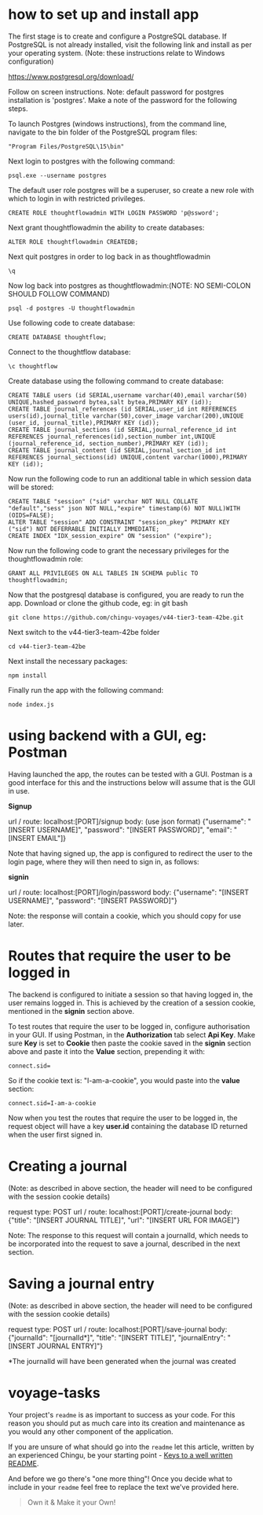 # how to set up and install app

The first stage is to create and configure a PostgreSQL database. If PostgreSQL is not already installed, visit the following link and
install as per your operating system. (Note: these instructions relate to Windows configuration)

https://www.postgresql.org/download/

Follow on screen instructions. Note: default password for postgres installation is 'postgres'. Make a note of the password for the following steps.

To launch Postgres (windows instructions), from the command line, navigate to the bin folder of the PostgreSQL program files:

```
"Program Files/PostgreSQL\15\bin"
```
Next login to postgres with the following command:

    psql.exe --username postgres 

The default user role postgres will be a superuser, so create a new role with which to login in with restricted privileges.
~~~
CREATE ROLE thoughtflowadmin WITH LOGIN PASSWORD 'p@ssword';
~~~
Next grant thoughtflowadmin the ability to create databases:
~~~
ALTER ROLE thoughtflowadmin CREATEDB;
~~~
Next quit postgres in order to log back in as thoughtflowadmin

~~~ 
\q 
~~~

Now log back into postgres as thoughtflowadmin:(NOTE: NO SEMI-COLON SHOULD FOLLOW COMMAND)
~~~
psql -d postgres -U thoughtflowadmin
~~~
Use following code to create database:
~~~
CREATE DATABASE thoughtflow;
~~~
Connect to the thoughtflow database:
~~~
\c thoughtflow
~~~
Create database using the following command to create database:
~~~
CREATE TABLE users (id SERIAL,username varchar(40),email varchar(50) UNIQUE,hashed_password bytea,salt bytea,PRIMARY KEY (id));
CREATE TABLE journal_references (id SERIAL,user_id int REFERENCES users(id),journal_title varchar(50),cover_image varchar(200),UNIQUE (user_id, journal_title),PRIMARY KEY (id));
CREATE TABLE journal_sections (id SERIAL,journal_reference_id int REFERENCES journal_references(id),section_number int,UNIQUE (journal_reference_id, section_number),PRIMARY KEY (id));
CREATE TABLE journal_content (id SERIAL,journal_section_id int REFERENCES journal_sections(id) UNIQUE,content varchar(1000),PRIMARY KEY (id));
~~~
Now run the following code to run an additional table in which session data will be stored:
~~~
CREATE TABLE "session" ("sid" varchar NOT NULL COLLATE "default","sess" json NOT NULL,"expire" timestamp(6) NOT NULL)WITH (OIDS=FALSE);
ALTER TABLE "session" ADD CONSTRAINT "session_pkey" PRIMARY KEY ("sid") NOT DEFERRABLE INITIALLY IMMEDIATE;
CREATE INDEX "IDX_session_expire" ON "session" ("expire");
~~~
Now run the following code to grant the necessary privileges for the thoughtflowadmin role:
~~~
GRANT ALL PRIVILEGES ON ALL TABLES IN SCHEMA public TO thoughtflowadmin;
~~~
Now that the postgresql database is configured, you are ready to run the app. Download or clone the github code, eg: in git bash
~~~
git clone https://github.com/chingu-voyages/v44-tier3-team-42be.git
~~~
Next switch to the v44-tier3-team-42be folder
~~~
cd v44-tier3-team-42be
~~~
Next install the necessary packages:
~~~
npm install
~~~
Finally run the app with the following command:
~~~
node index.js
~~~

# using backend with a GUI, eg: Postman

Having launched the app, the routes can be tested with a GUI. Postman is a good interface for this and the instructions below will
assume that is the GUI in use. 

**Signup**

url / route: localhost:[PORT]/signup
body: (use json format) {"username": "[INSERT USERNAME]", "password": "[INSERT PASSWORD]", "email": "[INSERT EMAIL"]}

Note that having signed up, the app is configured to redirect the user to the login page, where they will then need to sign in, as follows:

**signin**

url / route: localhost:[PORT]/login/password
body: {"username": "[INSERT USERNAME]", "password": "[INSERT PASSWORD]"}

Note: the response will contain a cookie, which you should copy for use later.

# Routes that require the user to be logged in

The backend is configured to initiate a session so that having logged in, the user remains logged in. This is achieved by the creation 
of a session cookie, mentioned in the **signin** section above.

To test routes that require the user to be logged in, configure authorisation in your GUI. If using Postman, in the **Authorization** tab select **Api Key**. Make sure **Key** is set to **Cookie** then paste the cookie saved in the **signin** section above and paste it into the **Value** section, prepending it with: 
~~~
connect.sid=
~~~
So if the cookie text is: "I-am-a-cookie", you would paste into the **value** section:
~~~
connect.sid=I-am-a-cookie
~~~

Now when you test the routes that require the user to be logged in, the request object will have a key **user.id** containing the database ID returned when the user first signed in.

# Creating a journal

(Note: as described in above section, the header will need to be configured with the session cookie details)

request type: POST
url / route: localhost:[PORT]/create-journal
body: {"title": "[INSERT JOURNAL TITLE]", "url": "[INSERT URL FOR IMAGE]"}

Note: The response to this request will contain a journalId, which needs to be incorporated into the request to save a journal, described in the next section.

# Saving a journal entry

(Note: as described in above section, the header will need to be configured with the session cookie details)

request type: POST
url / route: localhost:[PORT]/save-journal
body: {"journalId": "[journalId*]", "title": "[INSERT TITLE]", "journalEntry": "[INSERT JOURNAL ENTRY]"}

*The journalId will have been generated when the journal was created




# voyage-tasks

Your project's `readme` is as important to success as your code. For 
this reason you should put as much care into its creation and maintenance
as you would any other component of the application.

If you are unsure of what should go into the `readme` let this article,
written by an experienced Chingu, be your starting point - 
[Keys to a well written README](https://tinyurl.com/yk3wubft).

And before we go there's "one more thing"! Once you decide what to include
in your `readme` feel free to replace the text we've provided here.

> Own it & Make it your Own!
